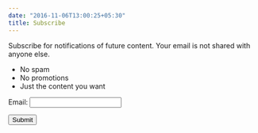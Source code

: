 ```yaml
---
date: "2016-11-06T13:00:25+05:30"
title: Subscribe
---
```


Subscribe for notifications of future content. Your email is not shared with anyone else.  

* No spam  
* No promotions  
* Just the content you want  



<form action="/thanks/" name="subscribe" method="POST" data-netlify="true">
  <p>
    <label>Email: <input type="text" name="email" /></label>
  </p>
  <p>
    <button type="submit">Submit</button>
  </p>
</form>